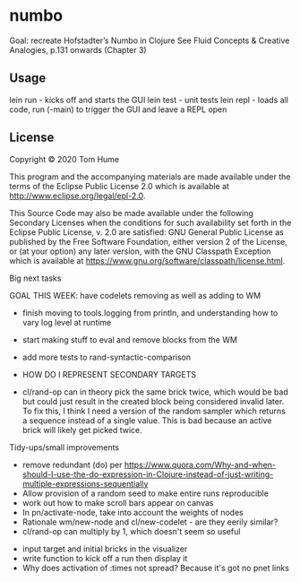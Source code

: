 # numbo

Goal: recreate Hofstadter’s Numbo in Clojure
See Fluid Concepts & Creative Analogies, p.131 onwards (Chapter 3)

## Usage

lein run - kicks off and starts the GUI
lein test - unit tests
lein repl - loads all code, run (-main) to trigger the GUI and leave a REPL open

## License

Copyright © 2020 Tom Hume

This program and the accompanying materials are made available under the
terms of the Eclipse Public License 2.0 which is available at
http://www.eclipse.org/legal/epl-2.0.

This Source Code may also be made available under the following Secondary
Licenses when the conditions for such availability set forth in the Eclipse
Public License, v. 2.0 are satisfied: GNU General Public License as published by
the Free Software Foundation, either version 2 of the License, or (at your
option) any later version, with the GNU Classpath Exception which is available
at https://www.gnu.org/software/classpath/license.html.



Big next tasks

GOAL THIS WEEK: have codelets removing as well as adding to WM

* finish moving to tools.logging from println, and understanding how to vary log level at runtime


* start making stuff to eval and remove blocks from the WM
* add more tests to rand-syntactic-comparison
* HOW DO I REPRESENT SECONDARY TARGETS
* cl/rand-op can in theory pick the same brick twice, which would be bad but could just result in the created block being considered invalid later. To fix this, I think I need a version of the random sampler which returns a sequence instead of a single value. This is bad because an active brick will likely get picked twice.

Tidy-ups/small improvements

* remove redundant (do) per https://www.quora.com/Why-and-when-should-I-use-the-do-expression-in-Clojure-instead-of-just-writing-multiple-expressions-sequentially
* Allow provision of a random seed to make entire runs reproducible
* work out how to make scroll bars appear on canvas
* In pn/activate-node, take into account the weights of nodes
* Rationale wm/new-node and cl/new-codelet - are they eerily similar?
* cl/rand-op can multiply by 1, which doesn't seem so useful
- input target and initial bricks in the visualizer
- write function to kick off a run then display it
- Why does activation of :times not spread? Because it's got no pnet links

